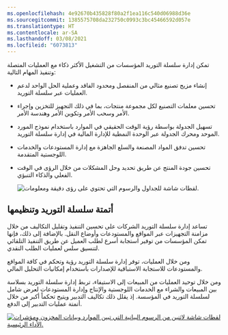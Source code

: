 ```yaml
---
ms.openlocfilehash: 4e92670b435828f80a2f1ea116c540d06988d36e
ms.sourcegitcommit: 1385575708da232750c0993c3bc45466592d057e
ms.translationtype: HT
ms.contentlocale: ar-SA
ms.lasthandoff: 03/08/2021
ms.locfileid: "6073813"
---
```

تمكن إدارة سلسلة التوريد المؤسسات من التشغيل الأكثر ذكاء مع العمليات المتصلة وتنفيذ المهام التالية:
 
- إنشاء مزيج تصنيع مثالي من المنفصل ومحدود الفاقد وعملية الحل الواحد لدعم العمليات عبر سلسلة التوريد.
- تحسين معلمات التصنيع لكل مجموعة منتجات، بما في ذلك التجهيز للتخزين وإجراء الأمر وسحب الأمر وتكوين الأمر وهندسة الأمر.
- تسهيل الجدولة بواسطة رؤية الوقت الحقيقي في الموارد باستخدام نموذج المورد الموحد ومحرك الجدولة عبر الوحدة النمطية للإدارة المالية في إدارة سلسلة التوريد.
- تحسين تدفق المواد المصنعة والسلع الجاهزة مع إدارة المستودعات والخدمات اللوجستية المتقدمة.
- تحسين جودة المنتج عن طريق تحديد وحل المشكلات من خلال الرؤى في الوقت الفعلي والذكاء التنبؤي.
 
    ![لقطات شاشة للجداول والرسوم التي تحتوي على رؤى دقيقة ومعلومات.](../media/scm-1.png)

## <a name="automate-and-streamline-your-supply-chain"></a>أتمتة سلسلة التوريد وتنظيمها 

تساعد إدارة سلسلة التوريد الشركات على تحسين التنفيذ وتقليل التكاليف من خلال مزامنة التجهيزات عبر المواقع والمستودعات وأوضاع النقل. بالإضافة إلى ذلك، فإنها تمكن المؤسسات من توفير استجابة أسرع لطلب العميل عن طريق التنفيذ التلقائي لتنسيق سلس لعمليات الطلب النقدي.

ومن خلال العمليات، توفر إدارة سلسلة التوريد رؤية وتحكم في كافة المواقع والمستودعات للاستجابة الاستباقية للإصدارات باستخدام إمكانيات التحليل المالي.

ومن خلال توحيد العمليات من المبيعات إلى الاستيفاء، تربط إدارة سلسلة التوريد بسلاسة بين المبيعات والشراء مع الخدمات اللوجستية والإنتاج وإدارة المستودعات لعرض شامل لسلسلة التوريد في المؤسسة. إذ يقلل ذلك تكاليف التدبير ويتيح تحكماً أكبر من خلال أتمتة عمليات التدبير إلى الدفع‬.
 
[ ![لقطات شاشة لاثنين من الرسوم البيانية التي تبين الموارد وبيانات المخزون ومؤشرات الأداء الرئيسية.](../media/scm-2.png)](../media/scm-2.png#lightbox)

